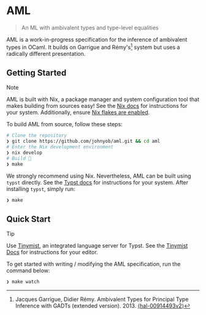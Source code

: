 # AML
> An ML with ambivalent types and type-level equalities

AML is a work-in-progress specification for the inference of ambivalent types 
in OCaml. It builds on Garrigue and Rémy's[^1] system but uses a radically different
presentation.

## Getting Started

> [!NOTE]
> AML is built with Nix, a package manager and system configuration tool that makes building from sources easy! See the [Nix docs](https://nixos.org/download/) for instructions for your system. Additionally, ensure [Nix flakes are enabled](https://nixos.wiki/wiki/Flakes#Enable_flakes).


To build AML from source, follow these steps:
```sh
# Clone the repository
❯ git clone https://github.com/johnyob/aml.git && cd aml
# Enter the Nix development environment
❯ nix develop
# Build 🚀
❯ make 
```

We strongly recommend using Nix. Nevertheless, AML can be built using `typst` directly. 
See the [Typst docs](https://github.com/typst/typst?tab=readme-ov-file#installation) for instructions 
for your system. After installing `typst`, simply run:
```sh
❯ make
``` 

## Quick Start


> [!TIP]
> Use [Tinymist](https://github.com/Myriad-Dreamin/tinymist), an integrated language server for Typst. See the [Tinymist Docs](https://github.com/Myriad-Dreamin/tinymist?tab=readme-ov-file#installation) for instructions for your editor.

To get started with writing / modifying the AML specification, run the command below:
```sh
❯ make watch
```



[^1]: Jacques Garrigue, Didier Rémy. Ambivalent Types for Principal Type Inference with GADTs (extended version). 2013. [⟨hal-00914493v2⟩](https://inria.hal.science/hal-00914493v2)